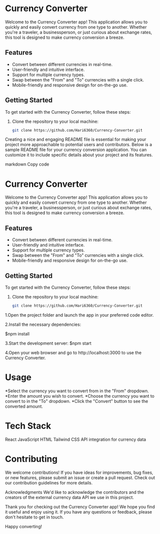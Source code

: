 # Currency Converter

Welcome to the Currency Converter app! This application allows you to quickly and easily convert currency from one type to another. Whether you're a traveler, a businessperson, or just curious about exchange rates, this tool is designed to make currency conversion a breeze.

## Features

- Convert between different currencies in real-time.
- User-friendly and intuitive interface.
- Support for multiple currency types.
- Swap between the "From" and "To" currencies with a single click.
- Mobile-friendly and responsive design for on-the-go use.

## Getting Started

To get started with the Currency Converter, follow these steps:

1. Clone the repository to your local machine:

   ```bash
   git clone https://github.com/Hari6360/Currency-Converter.git
   ```

Creating a nice and engaging README file is essential for making your project more approachable to potential users and contributors. Below is a sample README file for your currency conversion application. You can customize it to include specific details about your project and its features.

markdown
Copy code

# Currency Converter

Welcome to the Currency Converter app! This application allows you to quickly and easily convert currency from one type to another. Whether you're a traveler, a businessperson, or just curious about exchange rates, this tool is designed to make currency conversion a breeze.

## Features

- Convert between different currencies in real-time.
- User-friendly and intuitive interface.
- Support for multiple currency types.
- Swap between the "From" and "To" currencies with a single click.
- Mobile-friendly and responsive design for on-the-go use.

## Getting Started

To get started with the Currency Converter, follow these steps:

1. Clone the repository to your local machine:

   ```bash
   git clone https://github.com/Hari6360/Currency-Converter.git


   ```

1.Open the project folder and launch the app in your preferred code editor.

2.Install the necessary dependencies:

$npm install

3.Start the development server:
$npm start

4.Open your web browser and go to http://localhost:3000 to use the Currency Converter.

# Usage

*Select the currency you want to convert from in the "From" dropdown.
*Enter the amount you wish to convert.
*Choose the currency you want to convert to in the "To" dropdown.
*Click the "Convert" button to see the converted amount.

# Tech Stack

React
JavaScript
HTML
Tailwind CSS
API integration for currency data

# Contributing

We welcome contributions! If you have ideas for improvements, bug fixes, or new features, please submit an issue or create a pull request. Check out our contribution guidelines for more details.

Acknowledgments
We'd like to acknowledge the contributors and the creators of the external currency data API we use in this project.

Thank you for checking out the Currency Converter app! We hope you find it useful and enjoy using it. If you have any questions or feedback, please don't hesitate to get in touch.

Happy converting!
